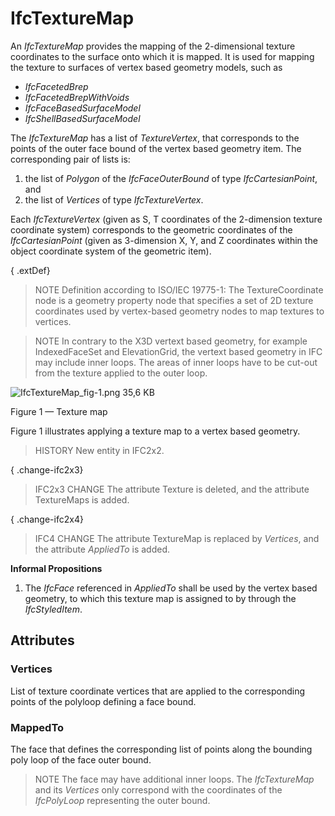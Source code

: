 # IfcTextureMap

An _IfcTextureMap_ provides the mapping of the 2-dimensional texture coordinates to the surface onto which it is mapped. It is used for mapping the texture to surfaces of vertex based geometry models, such as

*  _IfcFacetedBrep_
*  _IfcFacetedBrepWithVoids_
*  _IfcFaceBasedSurfaceModel_
*  _IfcShellBasedSurfaceModel_

The _IfcTextureMap_ has a list of _TextureVertex_, that corresponds to the points of the outer face bound of the vertex based geometry item. The corresponding pair of lists is:

1. the list of _Polygon_ of the _IfcFaceOuterBound_ of type _IfcCartesianPoint_, and
2. the list of _Vertices_ of type _IfcTextureVertex_.

Each _IfcTextureVertex_ (given as S, T coordinates of the 2-dimension texture coordinate system) corresponds to the geometric coordinates of the _IfcCartesianPoint_ (given as 3-dimension X, Y, and Z coordinates within the object coordinate system of the geometric item).

{ .extDef}
> NOTE  Definition according to ISO/IEC 19775-1:
> The TextureCoordinate node is a geometry property node that specifies a set of 2D texture coordinates used by vertex-based geometry nodes to map textures to vertices.

> NOTE  In contrary to the X3D vertext based geometry, for example IndexedFaceSet and ElevationGrid, the vertext based geometry in IFC may include inner loops. The areas of inner loops have to be cut-out from the texture applied to the outer loop.

![IfcTextureMap_fig-1.png 35,6 KB](../../../../figures/ifctexturemap_fig-1.png)

Figure 1 &mdash; Texture map

Figure 1 illustrates applying a texture map to a vertex based geometry.

> HISTORY  New entity in IFC2x2.

{ .change-ifc2x3}
> IFC2x3 CHANGE  The attribute Texture is deleted, and the attribute TextureMaps is added.

{ .change-ifc2x4}
> IFC4 CHANGE  The attribute TextureMap is replaced by _Vertices_, and the attribute _AppliedTo_ is added.

**Informal Propositions**

1. The _IfcFace_ referenced in _AppliedTo_ shall be used by the vertex based geometry, to which this texture map is assigned to by through the _IfcStyledItem_.

## Attributes

### Vertices
List of texture coordinate vertices that are applied to the corresponding points of the polyloop defining a face bound.

### MappedTo
The face that defines the corresponding list of points along the bounding poly loop of the face outer bound.
> NOTE  The face may have additional inner loops. The _IfcTextureMap_ and its _Vertices_ only correspond with the coordinates of the _IfcPolyLoop_ representing the outer bound.
